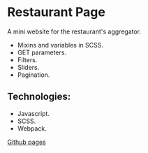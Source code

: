 # Restaurant Page
A mini website for the restaurant's aggregator.

* Mixins and variables in SCSS.
* GET parameters.
* Filters.
* Sliders.
* Pagination.

## Technologies:
* Javascript.
* SCSS.
* Webpack.

[Github pages](https://ocnm.github.io/sb-restaurant/)
